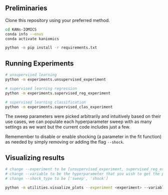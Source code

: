 ## Preliminaries

Clone this repository using your preferred method.
```bash
cd KANs-IOMICS
conda info --envs
conda activate kaniomics

python -m pip install -r requirements.txt
```

## Running Experiments

```bash
# unsupervised learning
python -m experiments.unsupervised_experiment 

# supervised learning regression
python -m experiments.supervised_reg_experiment

# supervised learning classification
python -m experiments.supervised_clas_experiment  
```

The sweep parameters were picked arbitrarily and intuitively based on their use cases, we can populate each hyperparameter sweep with as many settings as we want but the current code includes just a few.

Rememember to disable or enable shocking (a parameter in the fit function) as needed by simply removing or adding the flag `--shock`.

## Visualizing results

```bash
# change --experiment to be [unsupervised_experiment, supervised_reg_experiment, supervised_clas_experiment]
# change --variable to be the hyperparameter that you wish to get the plots for
# change --shock_type to be ['sweep', 'shock']

python -m utilities.visualize_plots --experiment <experiment> --variable <hyperparameter> --shock_type <shock_type>
```
